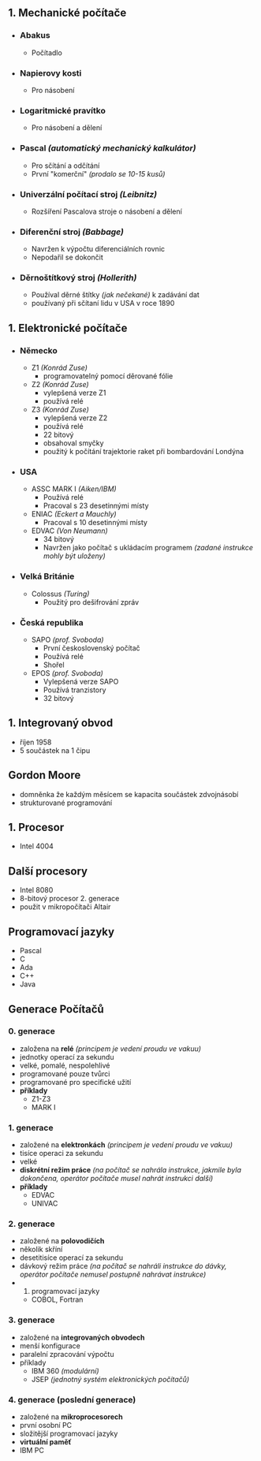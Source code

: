 ## 1. Mechanické počítače
- ### Abakus
	- Počítadlo
- ### Napierovy kosti
	- Pro násobení
- ### Logaritmické pravítko
	- Pro násobení a dělení
- ### Pascal *(automatický mechanický kalkulátor)*
	- Pro sčítání a odčítání
	- První "komerční" *(prodalo se 10-15 kusů)*
- ### Univerzální počítací stroj *(Leibnitz)*
	- Rozšíření Pascalova stroje o násobení a dělení
- ### Diferenční stroj *(Babbage)*
	- Navržen k výpočtu diferenciálních rovnic
	- Nepodařil se dokončit
- ### Děrnoštítkový stroj *(Hollerith)*
	- Používal děrné štítky *(jak nečekané)* k zadávání dat
	- používaný při sčítaní lidu v USA v roce 1890
## 1. Elektronické počítače
- ### Německo
	- Z1 *(Konrád Zuse)*
		- programovatelný pomocí děrované fólie
	- Z2 *(Konrád Zuse)*
		- vylepšená verze Z1
		- používá relé
	- Z3 *(Konrád Zuse)*
		- vylepšená verze Z2
		- používá relé
		- 22 bitový
		- obsahoval smyčky
		- použitý k počítání trajektorie raket při bombardování Londýna
- ### USA
	- ASSC MARK I *(Aiken/IBM)*
		- Používá relé
		- Pracoval s 23 desetinnými místy
	- ENIAC *(Eckert a Mauchly)*
		- Pracoval s 10 desetinnými místy
	- EDVAC *(Von Neumann)*
		- 34 bitový
		- Navržen jako počítač s ukládacím programem *(zadané instrukce mohly být uloženy)*
- ### Velká Británie
	- Colossus *(Turing)*
		- Použitý pro dešifrování zpráv
- ### Česká republika
	- SAPO *(prof. Svoboda)*
		- První československý počítač
		- Používá relé
		- Shořel
	- EPOS *(prof. Svoboda)*
		- Vylepšená verze SAPO
		- Používá tranzistory
		- 32 bitový
## 1. Integrovaný obvod
- říjen 1958
- 5 součástek na 1 čipu
## Gordon Moore
- domněnka že každým měsícem se kapacita součástek zdvojnásobí
- strukturované programování
## 1. Procesor
- Intel 4004
## Další procesory
- Intel 8080
- 8-bitový procesor 2. generace
- použit v mikropočítači Altair
## Programovací jazyky
- Pascal
- C
- Ada
- C++
- Java
## Generace Počítačů
### 0. generace
- založena na **relé** *(principem je vedení proudu ve vakuu)*
- jednotky operací za sekundu
- velké, pomalé, nespolehlivé
- programované pouze tvůrci
- programované pro specifické užití
- **příklady**
	- Z1-Z3
	- MARK I
### 1. generace
- založené na **elektronkách** *(principem je vedení proudu ve vakuu)*
- tisíce operaci za sekundu
- velké
- **diskrétní režim práce** *(na počítač se nahrála instrukce, jakmile byla dokončena, operátor počítače musel nahrát instrukci další)*
- **příklady**
	- EDVAC
	- UNIVAC
### 2. generace
- založené na **polovodičích**
- několik skříní
- desetitisíce operací za sekundu
- dávkový režim práce *(na počítač se nahráli instrukce do dávky, operátor počítače nemusel postupně nahrávat instrukce)*
- 1. programovací jazyky
	- COBOL, Fortran
### 3. generace
- založené na **integrovaných obvodech**
- menší konfigurace
- paralelní zpracování výpočtu
- příklady
	- IBM 360 *(modulární)*
	- JSEP *(jednotný systém elektronických počítačů)*
### 4. generace (poslední generace)
- založené na **mikroprocesorech**
- první osobní PC
- složitější programovací jazyky
- **virtuální paměť**
- IBM PC
